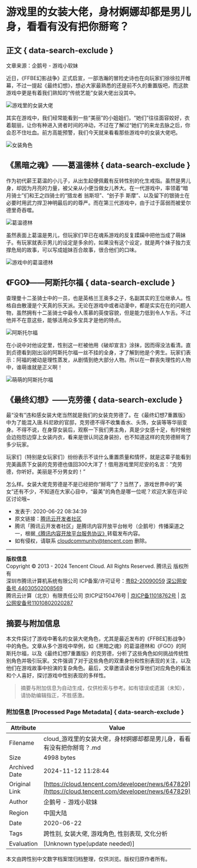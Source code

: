 # 游戏里的女装大佬，身材婀娜却都是男儿身，看看有没有把你掰弯？

## 正文 { data-search-exclude }


文章来源：企鹅号 - 游戏小软妹

近日，《FFBE幻影战争》正式启宣，一部浩瀚的冒险史诗也在向玩家们徐徐拉开帷幕，不过一提起《最终幻想》，想必大家最熟悉的还是前不久的重置版吧，而这款游戏中更是有着我们熟知的“传统艺能”女装大佬出没其中。

![游戏里的女装大佬](https://ask.qcloudimg.com/http-save/developer-news/ngtoz6km61.png?imageView2/2/w/2560/h/7000)

其实在游戏中，我们经常能看到一些“美丽”的小姐姐们，“她们”往往面容姣好，衣着靓丽，让你有种进入贤者时间的冲动，不过在了解过“她们”的来龙去脉之后，你会忍不住吐血。前方高能预警，我们今天就来看看那些游戏中的女装大佬吧。

![女装角色](https://ask.qcloudimg.com/http-save/developer-news/7it4bexwg0.jpeg?imageView2/2/w/2560/h/7000)

## 《黑暗之魂》——葛温德林 { data-search-exclude }

作为初代薪王葛温的小儿子，从出生起便佩戴有反转性别的化生戒指。虽然是男儿身，却因为月亮的力量，被父亲从小便当做女儿养大。在一代游戏中，率领着“暗月骑士”们和王之四骑士的“猎龙者 翁斯坦”、“刽子手 斯摩”、以及留下的银骑士在必要时用武力捍卫神明最后的的尊严。而在第三代游戏中，由于过于孱弱而被爱尔德里奇吞噬。

![葛温德林](https://ask.qcloudimg.com/http-save/developer-news/9ocso4paxm.jpeg?imageView2/2/w/2560/h/7000)

虽然表面上葛温是男儿，但玩家们早已在魂系游戏的反复蹂躏中把他当成了萌妹子。有玩家就表示男儿的设定是多余的，如果没有这个设定，就是两个妹子独力支撑危局的故事，可以写成姐妹百合故事，很合他们的口味。

![游戏中的葛温德林](https://ask.qcloudimg.com/http-save/developer-news/gmduzh24ay.jpeg?imageView2/2/w/2560/h/7000)

## 《FGO》——阿斯托尔福 { data-search-exclude }

查理曼十二圣骑士中的一员，也是英格兰王奥多之子，名副其实的王位继承人。性格自由散漫是个天真的乐天派。无论在游戏中或者动漫中，都是实实在在的问题人物，虽然拥有十二圣骑士中最令人羡慕的英俊容貌，但是能力低到令人乍舌。不过他并不在意这些，能够活用众多宝具才是他的特点。

![阿斯托尔福](https://ask.qcloudimg.com/http-save/developer-news/k31lq3xfjq.jpeg?imageView2/2/w/2560/h/7000)

在小说中对他设定里，性别这一栏被他用《破却宣言》涂抹，因而得没法看清。直到贞德看到刚出浴的阿斯托尔福一丝不挂的全身，才了解到他是个男生。玩家们表示：阿福的被动是理性蒸发，从剧情到绝大部分人物。所以在一群丧失理性的人物中，谁萌谁就是正义啊！

![萌萌的阿斯托尔福](https://ask.qcloudimg.com/http-save/developer-news/qcam6zdsc6.png?imageView2/2/w/2560/h/7000)

## 《最终幻想》——克劳德 { data-search-exclude }

最“没有”违和感女装大佬当然就是我们的女装克劳德了。在《最终幻想7重置版》中为了能混入唐.科尼欧的官邸，克劳德不得不收集香水、头饰，女装等等华丽变身。不得不说，在身穿女装后，观察一下我们男主角，真是少女感十足，有时候他会边抱怨边穿上女装内衣，看来是很认同这身装扮，也不知道这样的克劳德掰弯了多少玩家。

玩家们（特别是女玩家们）纷纷表示不谈什么重置质量和情怀，就是这辈子能看到完美画质下女装的克劳德也值回300大洋了！借用游戏里阿尼安的名言：“克劳德，你听好。美丽是不分男女的！”

怎么样。女装大佬克劳德是不是已经把你“掰弯”了？当然了，游戏世界中的“美女”还有不少，不知道在大家心目中，“最美”的角色是哪一位呢？欢迎大家在评论区讨论哦~

- 发表于: 2020-06-22 08:34:39
- 原文链接：[腾讯云开发者社区](https://kuaibao.qq.com/s/20200622A0HNT000?refer=cp_1026)
- 腾讯「腾讯云开发者社区」是腾讯内容开放平台帐号（企鹅号）传播渠道之一，根据[《腾讯内容开放平台服务协议》](https://om.qq.com/notice/a/20160429/047194.htm)转载发布内容。
- 如有侵权，请联系 cloudcommunity@tencent.com 删除。

--- 

**版权信息**  
Copyright © 2013 - 2024 Tencent Cloud. All Rights Reserved. 腾讯云 版权所有  
深圳市腾讯计算机系统有限公司 ICP备案/许可证号：[粤B2-20090059](https://beian.miit.gov.cn/#/Integrated/index) [深公网安备号 44030502008569](https://www.beian.gov.cn/portal/index.do)  
腾讯云计算（北京）有限责任公司 京ICP证150476号 | [京ICP备11018762号](https://beian.miit.gov.cn/#/Integrated/index) | [京公网安备号11010802020287](https://www.beian.gov.cn/portal/index.do)

## 摘要与附加信息

<!-- tcd_abstract -->
本文件探讨了游戏中著名的女装大佬角色，尤其是最近发布的《FFBE幻影战争》中的角色。文章从多个游戏中举例，如《黑暗之魂》的葛温德林和《FGO》的阿斯托尔福，以及《最终幻想7重置版》的克劳德，分析了这些角色如何挑战传统性别角色并吸引玩家。文件强调了对于这些角色的双重身份和性别表现的关注，以及他们在游戏故事中扮演的复杂角色。最后，文章邀请读者分享他们对应角色的看法和个人喜好，探讨游戏中性别表现的多样性。
<!-- tcd_abstract_end -->

> 摘要与附加信息为自动生成，仅供检索与参考。如有错误或遗漏（未知），请协助编辑指正，不胜感激。

### 附加信息 [Processed Page Metadata] { data-search-exclude }

| Attribute       | Value                                  |
|-----------------|----------------------------------------|
| Filename        | cloud_游戏里的女装大佬，身材婀娜却都是男儿身，看看有没有把你掰弯？.md                             |
| Size            | 4998 bytes                           |
| Archived Date   | 2024-11-12 11:28:44                             |
| Original Link   | [https://cloud.tencent.com/developer/news/647829](https://cloud.tencent.com/developer/news/647829)                       |
| Author          | 企鹅号 - 游戏小软妹                               |
| Region          | 中国大陆                               |
| Date            | 2020-06-22                                 |
| Tags            | 跨性别, 女装大佬, 游戏角色, 性别表现, 文化分析                                 |
| Evaluation            | [Unknown type(update needed)]                                 |
<!-- tcd_table_end -->

本文由跨性别中文数字档案馆归档整理，仅供浏览。版权归原作者所有。
